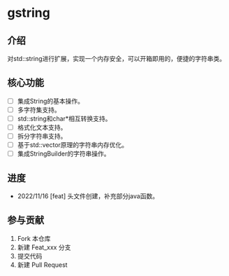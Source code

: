 # gstring

## 介绍

对std::string进行扩展，实现一个内存安全，可以开箱即用的，便捷的字符串类。

## 核心功能

- [ ] 集成String的基本操作。
- [ ] 多字符集支持。
- [ ] std::string和char*相互转换支持。
- [ ] 格式化文本支持。
- [ ] 拆分字符串支持。
- [ ] 基于std::vector原理的字符串内存优化。
- [ ] 集成StringBuilder的字符串操作。

## 进度

- 2022/11/16 [feat] 头文件创建，补充部分java函数。
 
## 参与贡献

1. Fork 本仓库
2. 新建 Feat_xxx 分支
3. 提交代码
4. 新建 Pull Request
